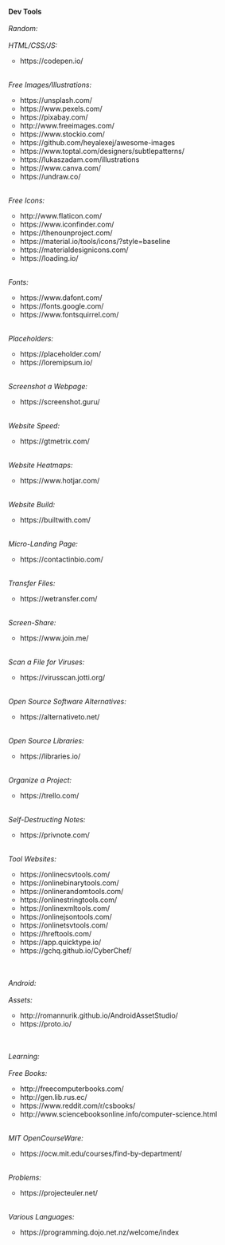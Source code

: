 <b>Dev Tools</b>
<br>
<br>
<i>Random:</i>
<br>
<br>
<i>HTML/CSS/JS:</i>
<ul style="list-style-type:circle">
<li>https://codepen.io/</li>
</ul>
<br>
<i>Free Images/Illustrations:</i>
<ul style="list-style-type:circle">
<li>https://unsplash.com/</li>
<li>https://www.pexels.com/</li>
<li>https://pixabay.com/</li>
<li>http://www.freeimages.com/</li>
<li>https://www.stockio.com/</li>
<li>https://github.com/heyalexej/awesome-images</li>
<li>https://www.toptal.com/designers/subtlepatterns/</li>
<li>https://lukaszadam.com/illustrations</li>
<li>https://www.canva.com/</li>
<li>https://undraw.co/</li>
</ul>
<br>
<i>Free Icons:</i>
<ul style="list-style-type:circle">
<li>http://www.flaticon.com/</li>
<li>https://www.iconfinder.com/</li>
<li>https://thenounproject.com/</li>
<li>https://material.io/tools/icons/?style=baseline</li>
<li>https://materialdesignicons.com/</li>
<li>https://loading.io/</li>
</ul>
<br>
<i>Fonts:</i>
<ul style="list-style-type:circle">
<li>https://www.dafont.com/</li>
<li>https://fonts.google.com/</li>
<li>https://www.fontsquirrel.com/</li>
</ul>
<br>
<i>Placeholders:</i>
<ul style="list-style-type:circle">
<li>https://placeholder.com/</li>
<li>https://loremipsum.io/</li>
</ul>
<br>
<i>Screenshot a Webpage:</i>
<ul style="list-style-type:circle">
<li>https://screenshot.guru/</li>
</ul>
<br>
<i>Website Speed:</i>
<ul style="list-style-type:circle">
<li>https://gtmetrix.com/</li>
</ul>
<br>
<i>Website Heatmaps:</i>
<ul style="list-style-type:circle">
<li>https://www.hotjar.com/</li>
</ul>
<br>
<i>Website Build:</i>
<ul style="list-style-type:circle">
<li>https://builtwith.com/</li>
</ul>
<br>
<i>Micro-Landing Page:</i>
<ul style="list-style-type:circle">
<li>https://contactinbio.com/</li>
</ul>
<br>
<i>Transfer Files:</i>
<ul style="list-style-type:circle">
<li>https://wetransfer.com/</li>
</ul>
<br>
<i>Screen-Share:</i>
<ul style="list-style-type:circle">
<li>https://www.join.me/</li>
</ul>
<br>
<i>Scan a File for Viruses:</i>
<ul style="list-style-type:circle">
<li>https://virusscan.jotti.org/</li>
</ul>
<br>
<i>Open Source Software Alternatives:</i>
<ul style="list-style-type:circle">
<li>https://alternativeto.net/</li>
</ul>
<br>
<i>Open Source Libraries:</i>
<ul style="list-style-type:circle">
<li>https://libraries.io/</li>
</ul>
<br>
<i>Organize a Project:</i>
<ul style="list-style-type:circle">
<li>https://trello.com/</li>
</ul>
<br>
<i>Self-Destructing Notes:</i>
<ul style="list-style-type:circle">
<li>https://privnote.com/</li>
</ul>
<br>
<i>Tool Websites:</i>
<ul style="list-style-type:circle">
<li>https://onlinecsvtools.com/</li>
<li>https://onlinebinarytools.com/</li>
<li>https://onlinerandomtools.com/</li>
<li>https://onlinestringtools.com/</li>
<li>https://onlinexmltools.com/</li>
<li>https://onlinejsontools.com/</li>
<li>https://onlinetsvtools.com/</li>
<li>https://hreftools.com/</li>
<li>https://app.quicktype.io/</li>
<li>https://gchq.github.io/CyberChef/</li>
</ul>
<br>
<br>
<i>Android:</i>
<br>
<br>
<i>Assets:</i>
<ul style="list-style-type:circle">
<li>http://romannurik.github.io/AndroidAssetStudio/</li>
<li>https://proto.io/</li>
</ul>
<br>
<br>
<i>Learning:</i>
<br>
<br>
<i>Free Books:</i>
<ul style="list-style-type:circle">
<li>http://freecomputerbooks.com/</li>
<li>http://gen.lib.rus.ec/</li>
<li>https://www.reddit.com/r/csbooks/</li>
<li>http://www.sciencebooksonline.info/computer-science.html</li>
</ul>
<br>
<i>MIT OpenCourseWare:</i>
<ul style="list-style-type:circle">
<li>https://ocw.mit.edu/courses/find-by-department/</li>
</ul>
<br>
<i>Problems:</i>
<ul style="list-style-type:circle">
<li>https://projecteuler.net/</li>
</ul>
<br>
<i>Various Languages:</i>
<ul style="list-style-type:circle">
<li>https://programming.dojo.net.nz/welcome/index</li>
</ul>
<br>


